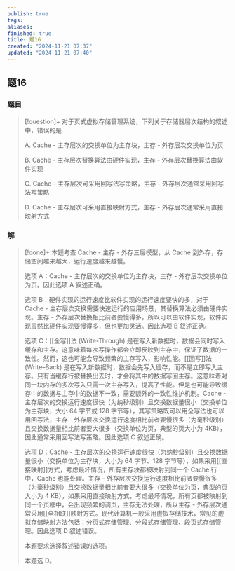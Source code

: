 ```yaml
---
publish: true
tags: 
aliases: 
finished: true
title: 题16
created: "2024-11-21 07:37"
updated: "2024-11-21 07:40"
---
```

## 题16
### 题目
> [!question]+
> 对于页式虚拟存储管理系统，下列关于存储器层次结构的叙述中，错误的是
> 
> A. Cache - 主存层次的交换单位为主存块，主存 - 外存层次交换单位为页
> 
> B. Cache - 主存层次替换算法由硬件实现，主存 - 外存层次替换算法由软件实现
> 
> C. Cache - 主存层次可采用回写法写策略，主存 - 外存层次通常采用回写法写策略
> 
> D. Cache - 主存层次可采用直接映射方式，主存 - 外存层次通常采用直接映射方式
### 解
> [!done]+
> 本题考查 Cache - 主存 - 外存三层模型，从 Cache 到外存，存储空间越来越大，运行速度越来越慢。
> 
> 选项 A：Cache - 主存层次的交换单位为主存块，主存 - 外存层次交换单位为页。因此选项 A 叙述正确。
> 
> 选项 B：硬件实现的运行速度比软件实现的运行速度要快的多，对于 Cache - 主存层次交换需要快速运行的应用场景，其替换算法必须由硬件实现。主存 - 外存层次替换相比前者要慢得多，所以可以由软件实现，软件实现虽然比硬件实现要慢得多，但也更加灵活。因此选项 B 叙述正确。
> 
> 选项 C：[[全写]]法 (Write-Through) 是在写入新数据时，数据会同时写入缓存和主存。这意味着每次写操作都会立即反映到主存中，保证了数据的一致性。然而，这也可能会导致频繁的主存写入，影响性能。[[回写]]法 (Write–Back) 是在写入新数据时，数据会先写入缓存，而不是立即写入主存。只有当缓存行被替换出去时，才会将其中的数据写回主存。这意味着对同一块内存的多次写入只需一次主存写入，提高了性能。但是也可能导致缓存中的数据与主存中的数据不一致，需要额外的一致性维护机制。Cache - 主存层次的交换运行速度很快（为纳秒级别）且交换数据量很小（交换单位为主存块，大小 64 字节或 128 字节等），其写策略既可以用全写法也可以用回写法，主存 - 外存层次交换运行速度相比前者要慢很多（为毫秒级别）且交换数据量相比前者要大很多（交换单位为页，典型的页大小为 4KB），因此通常采用回写法写策略。因此选项 C 叙述正确。
> 
> 选项 D：Cache - 主存层次的交换运行速度很快（为纳秒级别）且交换数据量很小（交换单位为主存块，大小为 64 字节、128 字节等），如果采用[[直接映射]]方式，考虑最坏情况，所有主存块都被映射到同一个 Cache 行中，Cache 也能处理。主存 - 外存层次交换运行速度相比前者要慢很多（为毫秒级别）且交换数据量相比前者要大很多（交换单位为页，典型的页大小为 4 KB），如果采用直接映射方式，考虑最坏情况，所有页都被映射到同一个页框中，会出现频繁的调页，主存无法处理，所以主存 - 外存层次通常采用[[全相联]]映射方式。现代计算机一般采用虚拟存储技术，常见的虚拟存储映射方法包括：分页式存储管理、分段式存储管理、段页式存储管理。因此选项 D 叙述错误。
> 
> 本题要求选择叙述错误的选项。
> 
> 本题选 D。